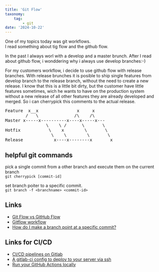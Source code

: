 ```yaml
---
title: 'Git Flow'
taxonomy:
    tag:
        - git
date: '2024-10-22'
---
```


One of my topics today was git workflows.    
I read something about tig flow and the github flow.

In the past I always worl with a develop and a master brunch.
After I read about github flow, i wonddering why i always use develop branches:-)

For my customers workflow, i decide to use github flow with release branches.
With release brunches it is posible to ship single features from develop branch to the release branch,
without the need to create a new release.
I know that this is a little bit dirty, but the customer have little features sometimes, wich he wants to have on the production system without a new release of all other features they are already developed and merged. So i can cherrypick this comments to the actual release.

<pre>
Feature  x__x               x     x
        /   \              /\    /\
Master x-----x----------x----x-----x---
                \    \ /      \       \
Hotfix           \    x        \       \
                  \    \        \       \
Release            x----x--------x       x
</pre>

## helpful git commands

pick a single commit from a other branch and execute them on the current branch    
```git cherrypick [commit-id]```

set branch poiter to a specific commit.    
```git branch -f <branchname> <commit-id>```

## Links

- [Git Flow vs GitHub Flow](https://www.alexhyett.com/git-flow-github-flow/)
- [Gitflow workflow](https://www.atlassian.com/git/tutorials/comparing-workflows/gitflow-workflow)
- [How do I make a branch point at a specific commit?](https://stackoverflow.com/questions/7310177/how-do-i-make-a-branch-point-at-a-specific-commit)


## Links for CI/CD

- [CI/CD pipelines on Gitlab](https://docs.gitlab.com/ee/ci/pipelines/)
- [A gitlab-ci config to deploy to your server via ssh](https://medium.com/@hfally/a-gitlab-ci-config-to-deploy-to-your-server-via-ssh-43bf3cf93775)
- [Run your GitHub Actions locally](https://github.com/nektos/act)